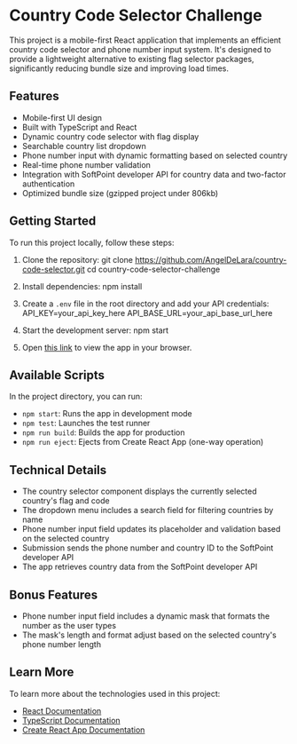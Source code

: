 # Country Code Selector Challenge

This project is a mobile-first React application that implements an efficient country code selector and phone number input system. It's designed to provide a lightweight alternative to existing flag selector packages, significantly reducing bundle size and improving load times.

## Features

- Mobile-first UI design
- Built with TypeScript and React
- Dynamic country code selector with flag display
- Searchable country list dropdown
- Phone number input with dynamic formatting based on selected country
- Real-time phone number validation
- Integration with SoftPoint developer API for country data and two-factor authentication
- Optimized bundle size (gzipped project under 806kb)

## Getting Started

To run this project locally, follow these steps:

1. Clone the repository:
   git clone https://github.com/AngelDeLara/country-code-selector.git
   cd country-code-selector-challenge

2. Install dependencies:
   npm install

3. Create a `.env` file in the root directory and add your API credentials:
   API_KEY=your_api_key_here
   API_BASE_URL=your_api_base_url_here

4. Start the development server:
   npm start

5. Open [this link](https://country-code-selector.vercel.app/) to view the app in your browser.

## Available Scripts

In the project directory, you can run:

- `npm start`: Runs the app in development mode
- `npm test`: Launches the test runner
- `npm run build`: Builds the app for production
- `npm run eject`: Ejects from Create React App (one-way operation)

## Technical Details

- The country selector component displays the currently selected country's flag and code
- The dropdown menu includes a search field for filtering countries by name
- Phone number input field updates its placeholder and validation based on the selected country
- Submission sends the phone number and country ID to the SoftPoint developer API
- The app retrieves country data from the SoftPoint developer API

## Bonus Features

- Phone number input field includes a dynamic mask that formats the number as the user types
- The mask's length and format adjust based on the selected country's phone number length

## Learn More

To learn more about the technologies used in this project:

- [React Documentation](https://reactjs.org/)
- [TypeScript Documentation](https://www.typescriptlang.org/docs/)
- [Create React App Documentation](https://facebook.github.io/create-react-app/docs/getting-started)